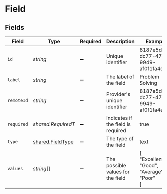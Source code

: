 # Field


## Fields

| Field                                                       | Type                                                        | Required                                                    | Description                                                 | Example                                                     |
| ----------------------------------------------------------- | ----------------------------------------------------------- | ----------------------------------------------------------- | ----------------------------------------------------------- | ----------------------------------------------------------- |
| `id`                                                        | *string*                                                    | :heavy_minus_sign:                                          | Unique identifier                                           | 8187e5da-dc77-475e-9949-af0f1fa4e4e3                        |
| `label`                                                     | *string*                                                    | :heavy_minus_sign:                                          | The label of the field                                      | Problem Solving                                             |
| `remoteId`                                                  | *string*                                                    | :heavy_minus_sign:                                          | Provider's unique identifier                                | 8187e5da-dc77-475e-9949-af0f1fa4e4e3                        |
| `required`                                                  | *shared.RequiredT*                                          | :heavy_minus_sign:                                          | Indicates if the field is required                          | true                                                        |
| `type`                                                      | [shared.FieldType](../../../sdk/models/shared/fieldtype.md) | :heavy_minus_sign:                                          | The type of the field                                       | text                                                        |
| `values`                                                    | *string*[]                                                  | :heavy_minus_sign:                                          | The possible values for the field                           | [<br/>"Excellent",<br/>"Good",<br/>"Average",<br/>"Poor"<br/>] |